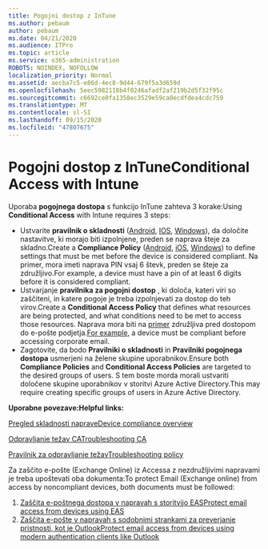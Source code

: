 ```yaml
---
title: Pogojni dostop z InTune
ms.author: pebaum
author: pebaum
ms.date: 04/21/2020
ms.audience: ITPro
ms.topic: article
ms.service: o365-administration
ROBOTS: NOINDEX, NOFOLLOW
localization_priority: Normal
ms.assetid: aecba7c5-e86d-4ec8-9d44-679f5a3d659d
ms.openlocfilehash: 5eec5982118b4f0246afadf2af219b2d5f32f95c
ms.sourcegitcommit: c6692ce0fa1358ec3529e59ca0ecdfdea4cdc759
ms.translationtype: MT
ms.contentlocale: sl-SI
ms.lasthandoff: 09/15/2020
ms.locfileid: "47807675"
---
```

# <a name="conditional-access-with-intune"></a><span data-ttu-id="bf163-102">Pogojni dostop z InTune</span><span class="sxs-lookup"><span data-stu-id="bf163-102">Conditional Access with Intune</span></span>

<span data-ttu-id="bf163-103">Uporaba  **pogojnega dostopa**  s funkcijo InTune zahteva 3 korake:</span><span class="sxs-lookup"><span data-stu-id="bf163-103">Using  **Conditional Access**  with Intune requires 3 steps:</span></span>

- <span data-ttu-id="bf163-104">Ustvarite  **pravilnik o skladnosti**  ([Android](https://docs.microsoft.com/intune/compliance-policy-create-android),  [IOS](https://docs.microsoft.com/intune/compliance-policy-create-ios),  [Windows](https://docs.microsoft.com//intune/compliance-policy-create-windows)), da določite nastavitve, ki morajo biti izpolnjene, preden se naprava šteje za skladno.</span><span class="sxs-lookup"><span data-stu-id="bf163-104">Create a  **Compliance Policy**  ([Android](https://docs.microsoft.com/intune/compliance-policy-create-android),  [iOS](https://docs.microsoft.com/intune/compliance-policy-create-ios),  [Windows](https://docs.microsoft.com//intune/compliance-policy-create-windows)) to define settings that must be met before the device is considered compliant.</span></span> <span data-ttu-id="bf163-105">Na primer, mora imeti naprava PIN vsaj 6 števk, preden se šteje za združljivo.</span><span class="sxs-lookup"><span data-stu-id="bf163-105">For example, a device must have a pin of at least 6 digits before it is considered compliant.</span></span>
- <span data-ttu-id="bf163-106">Ustvarjanje **pravilnika za pogojni dostop**  , ki določa, kateri viri so zaščiteni, in katere pogoje je treba izpolnjevati za dostop do teh virov.</span><span class="sxs-lookup"><span data-stu-id="bf163-106">Create a **Conditional Access Policy**  that defines what resources are being protected, and what conditions need to be met to access those resources.</span></span>  <span data-ttu-id="bf163-107">Naprava mora biti na [primer](https://docs.microsoft.com/intune/tutorial-protect-email-on-unmanaged-devices#create-conditional-access-policies) združljiva pred dostopom do e-pošte podjetja.</span><span class="sxs-lookup"><span data-stu-id="bf163-107">[For example,](https://docs.microsoft.com/intune/tutorial-protect-email-on-unmanaged-devices#create-conditional-access-policies)  a device must be compliant before accessing corporate email.</span></span>
- <span data-ttu-id="bf163-108">Zagotovite, da bodo **Pravilniki o skladnosti**  in  **Pravilniki pogojnega dostopa**  usmerjeni na želene skupine uporabnikov.</span><span class="sxs-lookup"><span data-stu-id="bf163-108">Ensure both **Compliance Policies**  and  **Conditional Access Policies**  are targeted to the desired groups of users.</span></span> <span data-ttu-id="bf163-109">S tem boste morda morali ustvariti določene skupine uporabnikov v storitvi Azure Active Directory.</span><span class="sxs-lookup"><span data-stu-id="bf163-109">This may require creating specific groups of users in Azure Active Directory.</span></span>

<span data-ttu-id="bf163-110">**Uporabne povezave:**</span><span class="sxs-lookup"><span data-stu-id="bf163-110">**Helpful links:**</span></span>

[<span data-ttu-id="bf163-111">Pregled skladnosti naprave</span><span class="sxs-lookup"><span data-stu-id="bf163-111">Device compliance overview</span></span>](https://docs.microsoft.com/intune/device-compliance-get-started)

[<span data-ttu-id="bf163-112">Odpravljanje težav CA</span><span class="sxs-lookup"><span data-stu-id="bf163-112">Troubleshooting CA</span></span>](https://docs.microsoft.com/intune/troubleshoot-conditional-access)

[<span data-ttu-id="bf163-113">Pravilnik za odpravljanje težav</span><span class="sxs-lookup"><span data-stu-id="bf163-113">Troubleshooting policy</span></span>](https://docs.microsoft.com/intune/troubleshoot-policies-in-microsoft-intune)

<span data-ttu-id="bf163-114">Za zaščito e-pošte (Exchange Online) iz Accessa z nezdružljivimi napravami je treba upoštevati oba dokumenta:</span><span class="sxs-lookup"><span data-stu-id="bf163-114">To protect Email (Exchange online) from access by noncompliant devices, both documents must be followed:</span></span>

1. [<span data-ttu-id="bf163-115">Zaščita e-poštnega dostopa v napravah s storitvijo EAS</span><span class="sxs-lookup"><span data-stu-id="bf163-115">Protect email access from devices using EAS</span></span>](https://docs.microsoft.com/intune/tutorial-protect-email-on-unmanaged-devices)
2. [<span data-ttu-id="bf163-116">Zaščita e-pošte v napravah s sodobnimi strankami za preverjanje pristnosti, kot je Outlook</span><span class="sxs-lookup"><span data-stu-id="bf163-116">Protect email access from devices using modern authentication clients like Outlook</span></span>](https://docs.microsoft.com/intune/tutorial-protect-email-on-enrolled-devices)